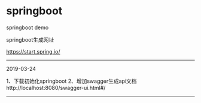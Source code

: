 # springboot
springboot demo

springboot生成网址

https://start.spring.io/

------

2019-03-24

1、下载初始化springboot
2、增加swagger生成api文档http://localhost:8080/swagger-ui.html#/


------

